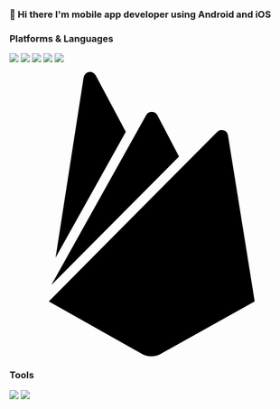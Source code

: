 ### 👋 Hi there I'm mobile app developer using Android and iOS

### Platforms & Languages
<img src="https://img.shields.io/badge/Android-3DDC84?style=flat-square&logo=Android&logoColor=white"/>
<img src="https://img.shields.io/badge/Android-3DDC84?style=flat-square&logo=iOS&logoColor=white"/>
<img src="https://img.shields.io/badge/Android-3DDC84?style=flat-square&logo=Flutter&logoColor=white"/>
<img src="https://img.shields.io/badge/Android-3DDC84?style=flat-square&logo=Dart&logoColor=white"/>
<img src="https://img.shields.io/badge/Android-3DDC84?style=flat-square&logo=Javascript&logoColor=white"/>

<svg role="img" viewBox="0 0 24 24" xmlns="http://www.w3.org/2000/svg"><title>Firebase</title><path d="M3.89 15.672L6.255.461A.542.542 0 017.27.288l2.543 4.771zm16.794 3.692l-2.25-14a.54.54 0 00-.919-.295L3.316 19.365l7.856 4.427a1.621 1.621 0 001.588 0zM14.3 7.147l-1.82-3.482a.542.542 0 00-.96 0L3.53 17.984z"/></svg>

### Tools
<img src="https://img.shields.io/badge/Android-3DDC84?style=flat-square&logo=Firebase&logoColor=white"/>
<img src="https://img.shields.io/badge/Android-3DDC84?style=flat-square&logo=Git&logoColor=white"/>

